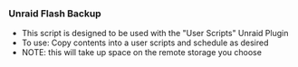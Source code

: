 ### Unraid Flash Backup
* This script is designed to be used with the "User Scripts" Unraid Plugin
* To use: Copy contents into a user scripts and schedule as desired
* NOTE: this will take up space on the remote storage you choose
